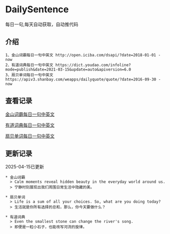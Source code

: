 # DailySentence

每日一句,每天自动获取，自动推代码

## 介绍

```
1、金山词霸每日一句中英文 http://open.iciba.com/dsapi/?date=2018-01-01 - now
2、有道词典每日一句中英文 https://dict.youdao.com/infoline?mode=publish&date=2021-03-15&update=auto&apiversion=6.0
3、扇贝单词每日一句中英文 https://apiv3.shanbay.com/weapps/dailyquote/quote/?date=2016-09-30 - now
```

## 查看记录

[金山词霸每日一句中英文](./data/iciba/)

[有道词典每日一句中英文](./data/youdao/)

[扇贝单词每日一句中英文](./data/shanbay/)

## 更新记录
2025-04-15已更新 
```
* 金山词霸
  > Calm moments reveal hidden beauty in the everyday world around us.
  > 宁静时刻展现出我们周围日常生活中隐藏的美。

* 扇贝单词
  > Life is a sum of all your choices. So, what are you doing today?
  > 生活就是你所有选择的总和，那么，你今天要做什么？

* 有道词典
  > Even the smallest stone can change the river's song.
  > 即便是一粒小石子，也能改写河流的旋律。

```
